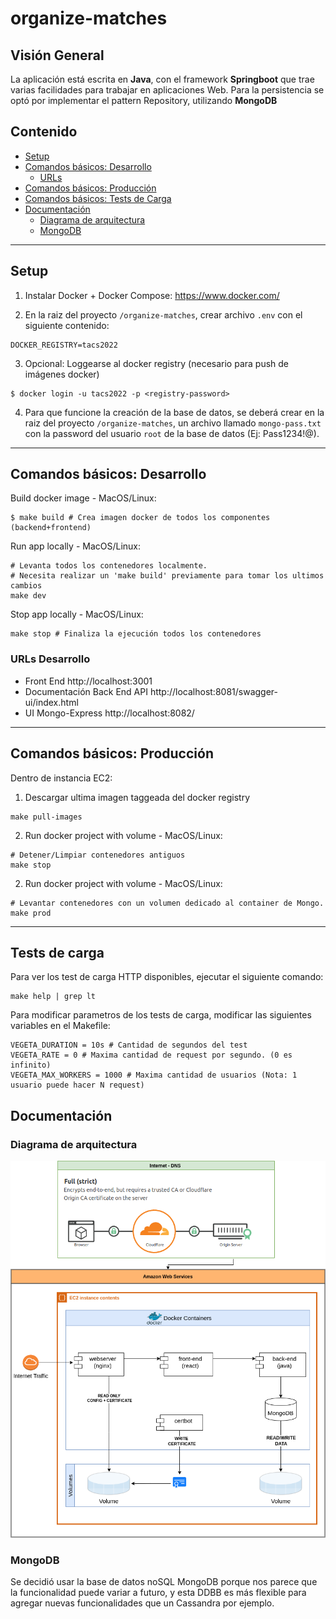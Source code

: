 # organize-matches

## Visión General

La aplicación está escrita en **Java**, con el framework **Springboot** que trae varias facilidades para trabajar en aplicaciones Web. Para la persistencia se optó por implementar el pattern Repository, utilizando **MongoDB**

## Contenido 
- [Setup](#setup)  
- [Comandos básicos: Desarrollo](#commandsdev)  
  - [URLs](#urlsdev)  
- [Comandos básicos: Producción](#commandsprod)  
- [Comandos básicos: Tests de Carga](#loadtesting)  
- [Documentación](#doc)  
  - [Diagrama de arquitectura](#doc-arq)  
  - [MongoDB](#doc-mongo)  


---

<a name="setup"/>

## Setup

1. Instalar Docker + Docker Compose:  https://www.docker.com/

2. En la raiz del proyecto `/organize-matches`, crear archivo `.env` con el siguiente contenido:

```
DOCKER_REGISTRY=tacs2022
```

3. Opcional: Loggearse al docker registry (necesario para push de imágenes docker)

```
$ docker login -u tacs2022 -p <registry-password>
```
4. Para que funcione la creación de la base de datos, se deberá crear en la raiz del proyecto `/organize-matches`,
un archivo llamado `mongo-pass.txt` con la password del usuario `root` de la base de datos (Ej: Pass1234!@).

---

<a name="commandsdev"/>

## Comandos básicos: Desarrollo

Build docker image - MacOS/Linux:
```
$ make build # Crea imagen docker de todos los componentes (backend+frontend)
```

Run app locally - MacOS/Linux:
```
# Levanta todos los contenedores localmente.
# Necesita realizar un 'make build' previamente para tomar los ultimos cambios
make dev
```

Stop app locally - MacOS/Linux:
```
make stop # Finaliza la ejecución todos los contenedores
```

<a name="urlsdev"/>

### URLs Desarrollo

- Front End http://localhost:3001
- Documentación Back End API http://localhost:8081/swagger-ui/index.html
- UI Mongo-Express http://localhost:8082/

---

<a name="commandsprod"/>

## Comandos básicos: Producción

Dentro de instancia EC2:

1. Descargar ultima imagen taggeada del docker registry
```
make pull-images
```

2. Run docker project with volume - MacOS/Linux:
```
# Detener/Limpiar contenedores antiguos
make stop
```

2. Run docker project with volume - MacOS/Linux:
```
# Levantar contenedores con un volumen dedicado al container de Mongo.
make prod
```

---

<a name="loadtesting"/>

## Tests de carga

Para ver los test de carga HTTP disponibles, ejecutar el siguiente comando:

```shell
make help | grep lt
```

Para modificar parametros de los tests de carga, modificar las siguientes variables en el Makefile:

```
VEGETA_DURATION = 10s # Cantidad de segundos del test
VEGETA_RATE = 0 # Maxima cantidad de request por segundo. (0 es infinito)
VEGETA_MAX_WORKERS = 1000 # Maxima cantidad de usuarios (Nota: 1 usuario puede hacer N request)
```


<a name="doc"/>

## Documentación

<a name="doc-arq"/>

### Diagrama de arquitectura


![Architecture-Diagram](doc/Architecture-Diagram.png)

<a name="doc-mongo"/>

### MongoDB

Se decidió usar la base de datos noSQL MongoDB porque nos parece que la funcionalidad puede variar a futuro, y
esta DDBB es más flexible para agregar nuevas funcionalidades que un Cassandra por ejemplo.